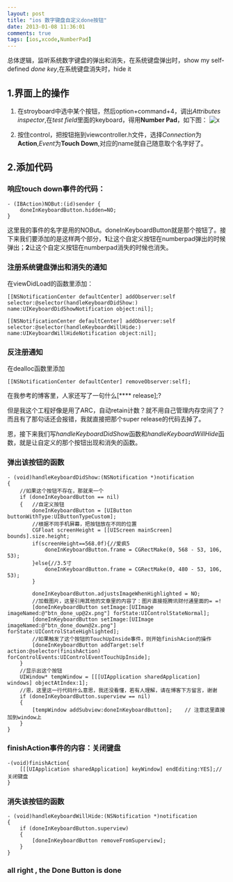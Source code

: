 ```yaml
---
layout: post
title: "ios 数字键盘自定义done按钮"
date: 2013-01-08 11:36:01
comments: true
tags: [ios,xcode,NumberPad]
---
```

总体逻辑，监听系统数字键盘的弹出和消失，在系统键盘弹出时，show my self-defined *done key*,在系统键盘消失时，hide it

<!--more-->

## 1.界面上的操作

 1. 在stroyboard中选中某个按钮，然后option+command+4，调出*Attributes inspector*,在*test field*里面的keyboard，得用**Number Pad**，如下图：
 ![x](2013-01-11-9.31.55.png)
 
 1. 按住control，把按钮拖到viewcontroller.h文件，选择*Connection*为**Action**,*Event*为**Touch Down**,对应的name就自己随意取个名字好了。
 
## 2.添加代码

### 响应touch down事件的代码：
	- (IBAction)NOBut:(id)sender {
    	doneInKeyboardButton.hidden=NO;
	}
这里我的事件的名字是用的NOBut。doneInKeyboardButton就是那个按钮了。接下来我们要添加的是这样两个部分，**1**让这个自定义按钮在numberpad弹出的时候弹出；**2**让这个自定义按钮在numberpad消失的时候也消失。

### 注册系统键盘弹出和消失的通知
在viewDidLoad的函数里添加：
	    
	[[NSNotificationCenter defaultCenter] addObserver:self selector:@selector(handleKeyboardDidShow:) name:UIKeyboardDidShowNotification object:nil];
    
    [[NSNotificationCenter defaultCenter] addObserver:self selector:@selector(handleKeyboardWillHide:) name:UIKeyboardWillHideNotification object:nil];
    
### 反注册通知
在dealloc函数里添加
	
	[[NSNotificationCenter defaultCenter] removeObserver:self];
在我参考的博客里，人家还写了一句什么[**** release];?

但是我这个工程好像是用了ARC，自动retain计数？就不用自己管理内存空间了？而且有了那句话还会报错，我就直接把那个super release的代码去掉了。

恩，接下来我们写*handleKeyboardDidShow*函数和*handleKeyboardWillHide*函数，就是让自定义的那个按钮出现和消失的函数。

### 弹出该按钮的函数
	
	- (void)handleKeyboardDidShow:(NSNotification *)notification
	{
		//如果这个按钮不存在，那就来一个
    	if (doneInKeyboardButton == nil)
    	{	//自定义按钮
        	doneInKeyboardButton = [UIButton buttonWithType:UIButtonTypeCustom];
        	//根据不同手机屏幕，把按钮放在不同的位置
        	CGFloat screenHeight = [[UIScreen mainScreen] bounds].size.height;
        	if(screenHeight==568.0f){//爱疯5
            	doneInKeyboardButton.frame = CGRectMake(0, 568 - 53, 106, 53);
        	}else{//3.5寸
            	doneInKeyboardButton.frame = CGRectMake(0, 480 - 53, 106, 53);
        	}
        
        	doneInKeyboardButton.adjustsImageWhenHighlighted = NO;
        	//加载图片，这里引用其他的文章里的内容了：图片直接抠腾讯财付通里面的= =!
        	[doneInKeyboardButton setImage:[UIImage imageNamed:@"btn_done_up@2x.png"] forState:UIControlStateNormal];
        	[doneInKeyboardButton setImage:[UIImage imageNamed:@"btn_done_down@2x.png"] forState:UIControlStateHighlighted];
        	//如果触发了这个按钮的TouchUpInside事件，则开始finishAcion的操作
        	[doneInKeyboardButton addTarget:self action:@selector(finishAction) forControlEvents:UIControlEventTouchUpInside];
    	}
    	//显示出这个按钮
    	UIWindow* tempWindow = [[[UIApplication sharedApplication] windows] objectAtIndex:1];
    	//恩，这里这一行代码什么意思，我还没看懂，若有人理解，请在博客下方留言，谢谢
    	if (doneInKeyboardButton.superview == nil)
    	{
        	[tempWindow addSubview:doneInKeyboardButton];    // 注意这里直接加到window上
    	}
	}
### finishAction事件的内容：关闭键盘
	-(void)finishAction{
    	[[[UIApplication sharedApplication] keyWindow] endEditing:YES];//关闭键盘
	}


### 消失该按钮的函数
	- (void)handleKeyboardWillHide:(NSNotification *)notification
	{
    	if (doneInKeyboardButton.superview)
    	{
        	[doneInKeyboardButton removeFromSuperview];
    	}
	}
	
### all right , the **Done** Button is done
	
	